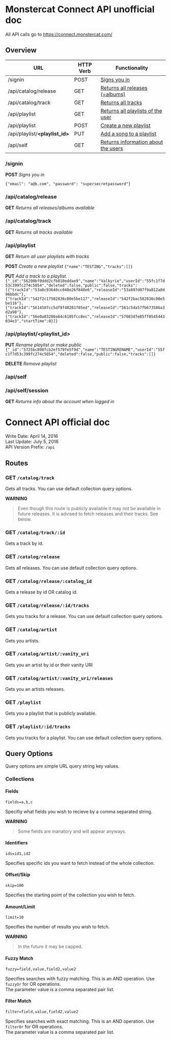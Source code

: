 # Monstercat Connect API unofficial doc

All API calls go to https://connect.monstercat.com/

## Overview
| URL   |      HTTP Verb      |  Functionality |
|---|---|---|
| /signin                   | POST | [Signs you in](#signin) |
| /api/catalog/release      | GET | [Returns all releases (=albums)](#apicatalogrelease) |
| /api/catalog/track        | GET | [Returns all tracks](#apicatalogtrack) |
| /api/playlist             | GET | [Returns all playlists of the user](#apiplaylist) |
| /api/playlist | POST | [Create a new playlist](#apiplaylist) |
| /api/playlist/**&lt;playlist_id&gt;** | PUT | [Add a song to a playlist](#apiplaylist) |
| /api/self         | GET | [Returns information about the users](#apiself) |

### /signin
**POST**
*Signs you in*

`{"email": "a@b.com", "password": "supersecretpassword"}`

### /api/catalog/release
**GET**
*Returns all releases/albums available*

### /api/catalog/track
**GET**
*Returns all tracks available*

### /api/playlist
**GET**
*Return all user playlists with tracks*

**POST**
*Create a new playlist*
`{"name":"TESTING","tracks":[]}`

**PUT**
*Add a track to a playlist.*
`{"_id":"56290bf0ddd2cfb810eddae9","name":"Valkyrie","userId":"55fc1f7d53c399fc274c5054","deleted":false,"public":false,"tracks":[{"trackId":"53a0c93640cc048e26f848e6","releaseId":"53a897d07f9a812a0d96bbdc"},{"trackId":"542f2c17502836c00e5be117","releaseId":"542f2bac502836c00e5be116"},{"trackId":"5614507cc5df9f40201f85ed","releaseId":"561c5da57fb673586a3d2a98"},{"trackId":"56e0a83280a64c6105fcc8ec","releaseId":"57083d7e85ff0545443034e3","startTime":0}]}`

### /api/playlist/**&lt;playlist_id&gt;**
**PUT**
*Rename playlist or make public*
`{"_id":"5725bc898fcb2ef579fe5f9d","name":"TESTINGRENAME","userId":"55fc1f7d53c399fc274c5054","deleted":false,"public":false,"tracks":[]}`

**DELETE**
*Remove playlist*

### /api/self
### /api/self/session
**GET**
*Returns info about the account when logged in*



# Connect API official doc

Write Date: April 14, 2016  
Last Update: July 5, 2016  
API Version Prefix: `/api`

## Routes

### GET `/catalog/track`

Gets all tracks. You can use default collection query options.

**WARNING**

> Even though this route is publicly available it may not be available in future releases. It is advised to fetch releases and their tracks. See below.

### GET `/catalog/track/:id`

Gets a track by id.

### GET `/catalog/release`

Gets all releases. You can use default collection query options.

### GET `/catalog/release/:catalog_id`

Gets a release by id OR catalog id.

### GET `/catalog/release/:id/tracks`

Gets you tracks for a release. You can use default collection query options.

### GET `/catalog/artist`

Gets you artists.

### GET `/catalog/artist/:vanity_uri`

Gets you an artist by id or their vanity URI

### GET `/catalog/artist/:vanity_uri/releases`

Gets you an artists releases.

### GET `/playlist`

Gets you a playlist that is publicly available.

### GET `/playlist/:id/tracks`

Gets you tracks for a playlist. You can use default collection query options.

## Query Options

Query options are simple URL query string key values.

### Collections

#### Fields

`fields=a,b,c`

Specifiy what fields you wish to recieve by a comma separated string.

**WARNING**

> Some fields are manatory and will appear anyways.

#### Identifiers

`ids=id1,id2`

Specifies specific ids you want to fetch instead of the whole collection.

#### Offset/Skip

`skip=100`

Specifies the starting point of the collection you wish to fetch.

#### Amount/Limit

`limit=10`

Specifies the number of results you wish to fetch.

**WARNING**

> In the future it may be capped.

#### Fuzzy Match

`fuzzy=field,value,field2,value2`

Specifies searches with fuzzy matching. This is an AND operation. Use `fuzzyOr` for OR operations.  
The parameter value is a comma separated pair list.

#### Filter Match

`filter=field,value,field2,value2`

Specifies searches with exact matching. This is an AND operation. Use `filterOr` for OR operations.  
The parameter value is a comma separated pair list.

